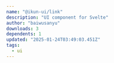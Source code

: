 ```yaml
---
name: "@ikun-ui/link"
description: "UI component for Svelte"
author: "baiwusanyu"
downloads: 3
dependents: 1
updated: "2025-01-24T03:49:03.451Z"
tags: 
  - ui
---
```

